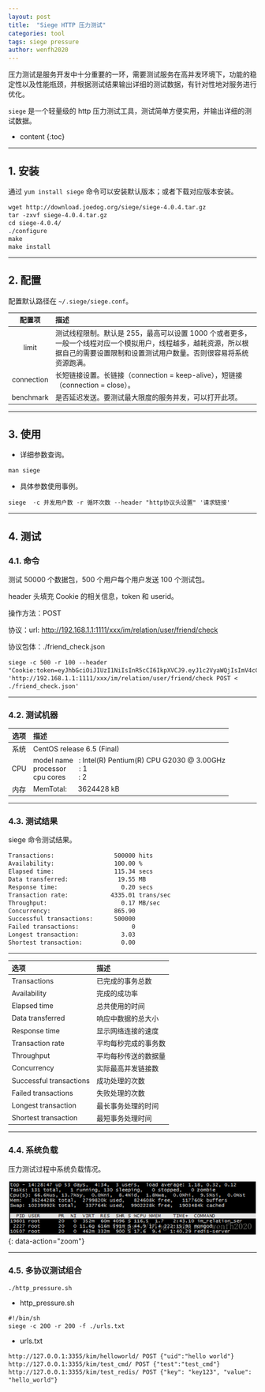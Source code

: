 ```yaml
---
layout: post
title:  "Siege HTTP 压力测试"
categories: tool
tags: siege pressure
author: wenfh2020
---
```


压力测试是服务开发中十分重要的一环，需要测试服务在高并发环境下，功能的稳定性以及性能瓶颈，并根据测试结果输出详细的测试数据，有针对性地对服务进行优化。

`siege` 是一个轻量级的 http 压力测试工具，测试简单方便实用，并输出详细的测试数据。



* content
{:toc}

---

## 1. 安装

通过 `yum install siege` 命令可以安装默认版本；或者下载对应版本安装。

```shell
wget http://download.joedog.org/siege/siege-4.0.4.tar.gz
tar -zxvf siege-4.0.4.tar.gz
cd siege-4.0.4/
./configure
make
make install
```

---

## 2. 配置

配置默认路径在 `~/.siege/siege.conf`。

|   配置项   | 描述                                                                                                                                                                               |
| :--------: | :--------------------------------------------------------------------------------------------------------------------------------------------------------------------------------- |
|   limit    | 测试线程限制。默认是 255，最高可以设置 1000 个或者更多，一般一个线程对应一个模拟用户，线程越多，越耗资源，所以根据自己的需要设置限制和设置测试用户数量。否则很容易将系统资源跑满。 |
| connection | 长短链接设置。长链接（connection = keep-alive），短链接（connection = close）。                                                                                                    |
| benchmark  | 是否延迟发送。要测试最大限度的服务并发，可以打开此项。                                                                                                                             |

---

## 3. 使用

* 详细参数查询。

```shell
man siege
```

* 具体参数使用事例。

```shell
siege  -c 并发用户数 -r 循环次数 --header "http协议头设置" '请求链接'
```

---

## 4. 测试

### 4.1. 命令

测试 50000 个数据包，500 个用户每个用户发送 100 个测试包。

header 头填充 Cookie 的相关信息，token 和 userid。

操作方法：POST

协议：url: http://192.168.1.1:1111/xxx/im/relation/user/friend/check

协议包体：./friend_check.json

```shell
siege -c 500 -r 100 --header "Cookie:token=eyJhbGciOiJIUzI1NiIsInR5cCI6IkpXVCJ9.eyJ1c2VyaWQjIsImV4cCI6MTU1MjE4MTAzMH0.Cz8MN2kREkueZC4tAwGw_r0qv7b0oRgli8mYOozXHG8;userid=2" 'http://192.168.1.1:1111/xxx/im/relation/user/friend/check POST < ./friend_check.json'
```

---

### 4.2. 测试机器

| 选项  | 描述                                                                                                       |
| :---: | :--------------------------------------------------------------------------------------------------------- |
| 系统  | CentOS release 6.5 (Final)                                                                                 |
|  CPU  | model name   : Intel(R) Pentium(R) CPU G2030 @ 3.00GHz <br/> processor       : 1 <br/> cpu cores       : 2 |
| 内存  | MemTotal:      3624428 kB                                                                                  |

---

### 4.3. 测试结果

siege 命令测试结果。

```shell
Transactions:                 500000 hits
Availability:                 100.00 %
Elapsed time:                 115.34 secs
Data transferred:              19.55 MB
Response time:                  0.20 secs
Transaction rate:            4335.01 trans/sec
Throughput:                     0.17 MB/sec
Concurrency:                  865.90
Successful transactions:      500000
Failed transactions:               0
Longest transaction:            3.03
Shortest transaction:           0.00
```

---

| 选项                    | 描述                 |
| :---------------------- | :------------------- |
| Transactions            | 已完成的事务总数     |
| Availability            | 完成的成功率         |
| Elapsed time            | 总共使用的时间       |
| Data transferred        | 响应中数据的总大小   |
| Response time           | 显示网络连接的速度   |
| Transaction rate        | 平均每秒完成的事务数 |
| Throughput              | 平均每秒传送的数据量 |
| Concurrency             | 实际最高并发链接数   |
| Successful transactions | 成功处理的次数       |
| Failed transactions     | 失败处理的次数       |
| Longest transaction     | 最长事务处理的时间   |
| Shortest transaction    | 最短事务处理时间     |

---

### 4.4. 系统负载

压力测试过程中系统负载情况。

![系统负载](/images/2020-03-11-08-23-10.png){: data-action="zoom"}

---

### 4.5. 多协议测试组合

```shell
./http_pressure.sh
```

* http_pressure.sh

```shell
#!/bin/sh
siege -c 200 -r 200 -f ./urls.txt
```

* urls.txt

```shell
http://127.0.0.1:3355/kim/helloworld/ POST {"uid":"hello world"}
http://127.0.0.1:3355/kim/test_cmd/ POST {"test":"test_cmd"}
http://127.0.0.1:3355/kim/test_redis/ POST {"key": "key123", "value": "hello_world"}
```
